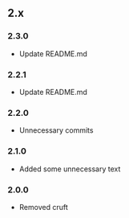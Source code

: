 ## 2.x

### 2.3.0

* Update README.md

### 2.2.1

* Update README.md

### 2.2.0

* Unnecessary commits

### 2.1.0

* Added some unnecessary text

### 2.0.0

* Removed cruft
